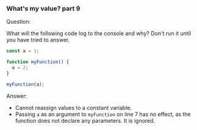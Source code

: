 

### What's my value? part 9

Question:

What will the following code log to the console and why? Don't run it until you have tried to answer.

```javascript
const a = 1;

function myFunction() {
  a = 2;
}

myFunction(a);
```

Answer:

* Cannot reassign values to a constant variable. 
* Passing `a` as an argument to `myFunction` on line 7 has no effect, as the function does not declare any parameters. It is ignored.